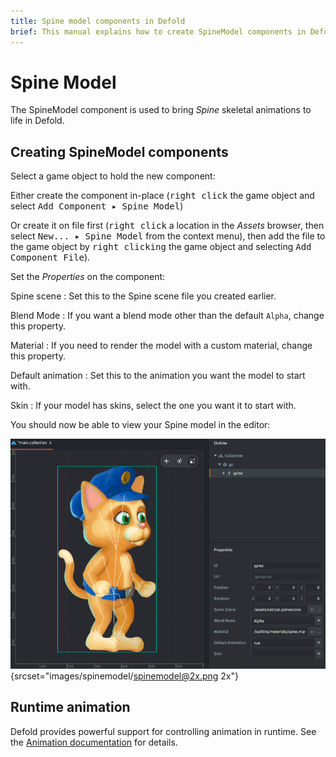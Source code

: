 ```yaml
---
title: Spine model components in Defold
brief: This manual explains how to create SpineModel components in Defold.
---
```


# Spine Model

The SpineModel component is used to bring _Spine_ skeletal animations to life in Defold.

## Creating SpineModel components

Select a game object to hold the new component:

Either create the component in-place (<kbd>right click</kbd> the game object and select <kbd>Add Component ▸ Spine Model</kbd>)

Or create it on file first (<kbd>right click</kbd> a location in the *Assets* browser, then select <kbd>New... ▸ Spine Model</kbd> from the context menu), then add the file to the game object by <kbd>right clicking</kbd> the game object and selecting <kbd>Add Component File</kbd>).

Set the *Properties* on the component:

Spine scene
: Set this to the Spine scene file you created earlier.

Blend Mode
: If you want a blend mode other than the default `Alpha`, change this property.

Material
: If you need to render the model with a custom material, change this property.

Default animation
: Set this to the animation you want the model to start with.

Skin
: If your model has skins, select the one you want it to start with.

You should now be able to view your Spine model in the editor:

![Spine model in editor](images/spinemodel/spinemodel.png){srcset="images/spinemodel/spinemodel@2x.png 2x"}

## Runtime animation

Defold provides powerful support for controlling animation in runtime. See the [Animation documentation](/manuals/animation/#_animating_spine_models) for details.
